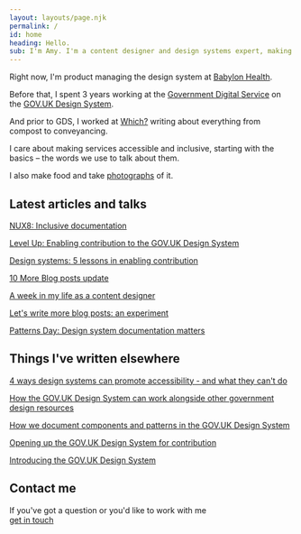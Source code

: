 ```yaml
---
layout: layouts/page.njk
permalink: /
id: home
heading: Hello.
sub: I'm Amy. I'm a content designer and design systems expert, making the case for simplicity and inclusion in the face of complexity.
---
```


Right now, I'm product managing the design system at [Babylon Health](https://www.babylonhealth.com/).

Before that, I spent 3 years working at the [Government Digital Service](https://www.gov.uk/government/organisations/government-digital-service) on the [GOV.‌UK Design System](https://design-system.service.gov.uk/).

And prior to GDS, I worked at [Which?](https://www.which.co.uk/) writing about everything from compost to conveyancing. 

I care about making services accessible and inclusive, starting with the basics – the words we use to talk about them.

I also make food and take [photographs](https://www.instagram.com/saltsweetsourspice/) of it.

## Latest articles and talks

[NUX8: Inclusive documentation](https://2019.nuxconf.uk/speakers/amy-hupe/)

[Level Up: Enabling contribution to the GOV.UK Design System](https://www.youtube.com/watch?v=GMFPp21u9_M&feature=youtu.be)

[Design systems: 5 lessons in enabling contribution](https://amyhupe.co.uk/articles/5-lessons-on-enabling-design-system-contribution/)

[10 More Blog posts update](https://amyhupe.co.uk/articles/10-more-blog-posts-update/)

[A week in my life as a content designer](https://amyhupe.co.uk/articles/my-content-design-week/)

[Let's write more blog posts: an experiment](/articles/lets-write-more-blog-posts-an-experiment/)

[Patterns Day: Design system documentation matters](https://vimeo.com/345902920)

## Things I've written elsewhere

[4 ways design systems can promote accessibility - and what they can't do](https://24ways.org/2019/four-ways-design-systems-can-promote-accessibility/)

[How the GOV.UK Design System can work alongside other government design resources](https://designnotes.blog.gov.uk/2019/02/14/how-the-gov-uk-design-system-can-work-alongside-other-government-design-resources)

[How we document components and patterns in the GOV.UK Design System](https://designnotes.blog.gov.uk/2018/11/05/how-we-document-components-and-patterns-in-the-gov-uk-design-system/)

[Opening up the GOV.UK Design System for contribution](https://designnotes.blog.gov.uk/2018/09/26/opening-up-the-gov-uk-design-system-for-contributions/)

[Introducing the GOV.UK Design System](https://gds.blog.gov.uk/2018/06/22/introducing-the-gov-uk-design-system/)

## Contact me

If you've got a question or you'd like to work with me <br> [get in touch](/contact)